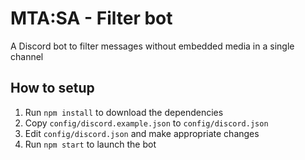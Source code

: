 # MTA:SA - Filter bot
A Discord bot to filter messages without embedded media in a single channel

## How to setup
1. Run `npm install` to download the dependencies
2. Copy `config/discord.example.json` to `config/discord.json`
3. Edit `config/discord.json` and make appropriate changes
4. Run `npm start` to launch the bot
